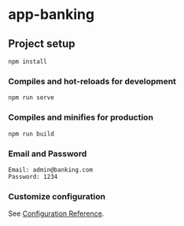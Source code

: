 # app-banking

## Project setup
```
npm install
```

### Compiles and hot-reloads for development
```
npm run serve
```

### Compiles and minifies for production
```
npm run build
```

### Email and Password
```
Email: admin@banking.com
Password: 1234
```

### Customize configuration
See [Configuration Reference](https://cli.vuejs.org/config/).
